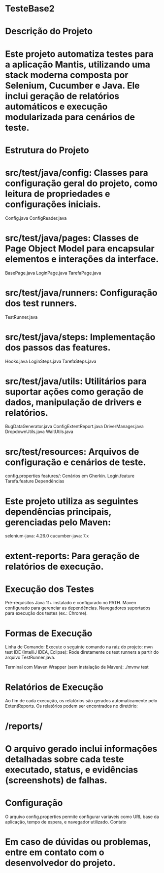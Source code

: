 # TesteBase2
# Descrição do Projeto
# Este projeto automatiza testes para a aplicação Mantis, utilizando uma stack moderna composta por Selenium, Cucumber e Java. Ele inclui geração de relatórios automáticos e execução modularizada para cenários de teste.

# Estrutura do Projeto
# src/test/java/config: Classes para configuração geral do projeto, como leitura de propriedades e configurações iniciais.

Config.java
ConfigReader.java

# src/test/java/pages: Classes de Page Object Model para encapsular elementos e interações da interface.

BasePage.java
LoginPage.java
TarefaPage.java
# src/test/java/runners: Configuração dos test runners.

TestRunner.java
# src/test/java/steps: Implementação dos passos das features.

Hooks.java
LoginSteps.java
TarefaSteps.java
# src/test/java/utils: Utilitários para suportar ações como geração de dados, manipulação de drivers e relatórios.

BugDataGenerator.java
ConfigExtentReport.java
DriverManager.java
DropdownUtils.java
WaitUtils.java
# src/test/resources: Arquivos de configuração e cenários de teste.

config.properties
features/: Cenários em Gherkin.
Login.feature
Tarefa.feature
Dependências
# Este projeto utiliza as seguintes dependências principais, gerenciadas pelo Maven:

selenium-java: 4.26.0
cucumber-java: 7.x
# extent-reports: Para geração de relatórios de execução.
# Execução dos Testes
Pré-requisitos
Java 11+ instalado e configurado no PATH.
Maven configurado para gerenciar as dependências.
Navegadores suportados para execução dos testes (ex.: Chrome).
# Formas de Execução
Linha de Comando:
Execute o seguinte comando na raiz do projeto:
mvn test
IDE (IntelliJ IDEA, Eclipse):
Rode diretamente os test runners a partir do arquivo TestRunner.java.

Terminal com Maven Wrapper (sem instalação de Maven):
./mvnw test

# Relatórios de Execução
Ao fim de cada execução, os relatórios são gerados automaticamente pelo ExtentReports.
Os relatórios podem ser encontrados no diretório:
# /reports/
# O arquivo gerado inclui informações detalhadas sobre cada teste executado, status, e evidências (screenshots) de falhas.

# Configuração
O arquivo config.properties permite configurar variáveis como URL base da aplicação, tempo de espera, e navegador utilizado.
Contato
# Em caso de dúvidas ou problemas, entre em contato com o desenvolvedor do projeto. 
